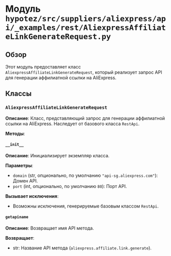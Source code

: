# Модуль `hypotez/src/suppliers/aliexpress/api/_examples/rest/AliexpressAffiliateLinkGenerateRequest.py`

## Обзор

Этот модуль предоставляет класс `AliexpressAffiliateLinkGenerateRequest`, который реализует запрос API для генерации аффилиатной ссылки на AliExpress.

## Классы

### `AliexpressAffiliateLinkGenerateRequest`

**Описание**:  Класс, представляющий запрос для генерации аффилиатной ссылки на AliExpress. Наследует от базового класса `RestApi`.

**Методы**:

#### `__init__`

**Описание**: Инициализирует экземпляр класса.

**Параметры**:

- `domain` (str, опционально, по умолчанию `"api-sg.aliexpress.com"`): Домен API.
- `port` (int, опционально, по умолчанию `80`): Порт API.


**Вызывает исключения**:
- Возможны исключения, генерируемые базовым классом `RestApi`.


#### `getapiname`

**Описание**: Возвращает имя API метода.

**Возвращает**:
- str: Название API метода (`aliexpress.affiliate.link.generate`).